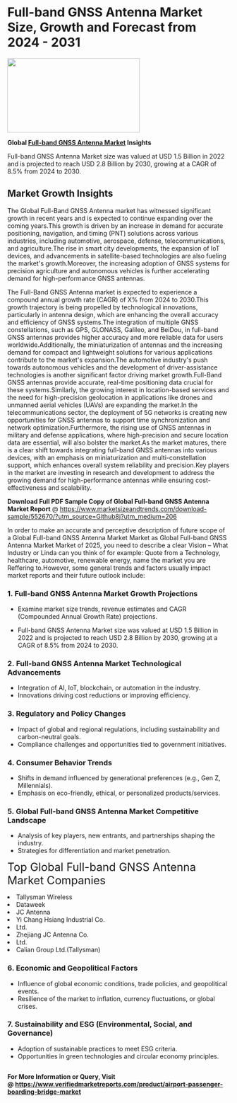 <H1>Full-band GNSS Antenna Market Size, Growth and Forecast from 2024 - 2031</H1><img class="aligncenter size-medium wp-image-584254" src="https://thirdeyenews.in/wp-content/uploads/2024/09/Global-Market-Research-300x168.jpeg" alt="" width="300" height="168" /><p><strong>Global&nbsp;<a href="https://www.marketsizeandtrends.com/download-sample/552670/?utm_source=Github8j?utm_medium=206">Full-band GNSS Antenna Market</a> Insights</strong></p><p>Full-band GNSS Antenna Market size was valued at USD 1.5 Billion in 2022 and is projected to reach USD 2.8 Billion by 2030, growing at a CAGR of 8.5% from 2024 to 2030.</p><p><h2>Market Growth Insights</h2> <p>The Global Full-Band GNSS Antenna market has witnessed significant growth in recent years and is expected to continue expanding over the coming years.This growth is driven by an increase in demand for accurate positioning, navigation, and timing (PNT) solutions across various industries, including automotive, aerospace, defense, telecommunications, and agriculture.The rise in smart city developments, the expansion of IoT devices, and advancements in satellite-based technologies are also fueling the market's growth.Moreover, the increasing adoption of GNSS systems for precision agriculture and autonomous vehicles is further accelerating demand for high-performance GNSS antennas.</p> <p>The Full-Band GNSS Antenna market is expected to experience a compound annual growth rate (CAGR) of X% from 2024 to 2030.This growth trajectory is being propelled by technological innovations, particularly in antenna design, which are enhancing the overall accuracy and efficiency of GNSS systems.The integration of multiple GNSS constellations, such as GPS, GLONASS, Galileo, and BeiDou, in full-band GNSS antennas provides higher accuracy and more reliable data for users worldwide.Additionally, the miniaturization of antennas and the increasing demand for compact and lightweight solutions for various applications contribute to the market's expansion.The automotive industry's push towards autonomous vehicles and the development of driver-assistance technologies is another significant factor driving market growth.Full-Band GNSS antennas provide accurate, real-time positioning data crucial for these systems.Similarly, the growing interest in location-based services and the need for high-precision geolocation in applications like drones and unmanned aerial vehicles (UAVs) are expanding the market.In the telecommunications sector, the deployment of 5G networks is creating new opportunities for GNSS antennas to support time synchronization and network optimization.Furthermore, the rising use of GNSS antennas in military and defense applications, where high-precision and secure location data are essential, will also bolster the market.As the market matures, there is a clear shift towards integrating full-band GNSS antennas into various devices, with an emphasis on miniaturization and multi-constellation support, which enhances overall system reliability and precision.Key players in the market are investing in research and development to address the growing demand for high-performance antennas while ensuring cost-effectiveness and scalability.<p><span class=""><strong>Download Full PDF Sample Copy of Global Full-band GNSS Antenna Market Report</strong> @ <a href="https://www.marketsizeandtrends.com/download-sample/552670/?utm_source=Github8j?utm_medium=206" target="_blank">https://www.marketsizeandtrends.com/download-sample/552670/?utm_source=Github8j?utm_medium=206</a></span></p><p>In order to make an accurate and perceptive description of future scope of a Global&nbsp;Full-band GNSS Antenna Market Market as Global&nbsp;Full-band GNSS Antenna Market Market of 2025, you need to describe a clear Vision &ndash; What Industry or Linda can you think of for example: Quote from a Technology, healthcare, automotive, renewable energy, name the market you are Reffering to.However, some general trends and factors usually impact market reports and their future outlook include:</p><h3>1.&nbsp;<strong>Full-band GNSS Antenna Market Growth Projections</strong></h3><ul><li>Examine market size trends, revenue estimates and CAGR (Compounded Annual Growth Rate) projections.</li><li><p>Full-band GNSS Antenna Market size was valued at USD 1.5 Billion in 2022 and is projected to reach USD 2.8 Billion by 2030, growing at a CAGR of 8.5% from 2024 to 2030.</p></li></ul><h3>2.&nbsp;<strong>Full-band GNSS Antenna Market Technological Advancements</strong></h3><ul><li>Integration of AI, IoT, blockchain, or automation in the industry.</li><li>Innovations driving cost reductions or improving efficiency.</li></ul><h3>3.&nbsp;<strong>Regulatory and Policy Changes</strong></h3><ul><li>Impact of global and regional regulations, including sustainability and carbon-neutral goals.</li><li>Compliance challenges and opportunities tied to government initiatives.</li></ul><h3>4.&nbsp;<strong>Consumer Behavior Trends</strong></h3><ul><li>Shifts in demand influenced by generational preferences (e.g., Gen Z, Millennials).</li><li>Emphasis on eco-friendly, ethical, or personalized products/services.</li></ul><h3>5.&nbsp;<strong>Global Full-band GNSS Antenna Market Competitive Landscape</strong></h3><ul><li>Analysis of key players, new entrants, and partnerships shaping the industry.</li><li>Strategies for differentiation and market penetration.</li></ul><p data-pm-slice="1 1 []"><span style="color: inherit; font-family: inherit; font-size: 25px;">Top Global Full-band GNSS Antenna Market Companies</span></p><div class="" data-test-id=""><p><li>Tallysman Wireless</li><li> Dataweek</li><li> JC Antenna</li><li> Yi Chang Hsiang Industrial Co.</li><li> Ltd.</li><li> Zhejiang JC Antenna Co.</li><li> Ltd.</li><li> Calian Group Ltd.(Tallysman)</li></p></div><h3>6.&nbsp;<strong>Economic and Geopolitical Factors</strong></h3><ul><li>Influence of global economic conditions, trade policies, and geopolitical events.</li><li>Resilience of the market to inflation, currency fluctuations, or global crises.</li></ul><h3>7.&nbsp;<strong>Sustainability and ESG (Environmental, Social, and Governance)</strong></h3><ul><li>Adoption of sustainable practices to meet ESG criteria.</li><li>Opportunities in green technologies and circular economy principles.</li></ul><h2><strong style="font-size: 14px;">For More Information or Query, Visit @&nbsp;</strong><a style="background-color: #ffffff; font-size: 14px;" href="https://www.marketsizeandtrends.com/report/full-band-gnss-antenna-market/" target="_blank">https://www.verifiedmarketreports.com/product/airport-passenger-boarding-bridge-market</a></h2>